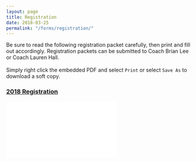 ```yaml
---
layout: page
title: Registration
date: 2018-03-25
permalink: "/forms/registration/"
---
```


Be sure to read the following registration packet carefully, then print and fill out accordingly. Registration packets can be submitted to Coach Brian Lee or Coach Lauren Hall.
<br><br>
Simply right click the embedded PDF and select `Print` or select `Save As` to download a soft copy.

<div class="text-center mt-4 mb-4">

### [2018 Registration](/assets/docs/CambridgeWaterPolo2018.3.pdf)
<embed class="pdf-form" src="/assets/docs/CambridgeWaterPolo2018.3.pdf"/>

<!-- <br>

### [Concussion Awarness](/assets/docs/Concussion-Awareness.pdf)
<embed class="pdf-form" src="/assets/docs/Concussion-Awareness.pdf"/>

<br>

### [Medical Waiver](/assets/docs/Medical-Waiver.pdf)
<embed class="pdf-form" src="/assets/docs/Medical-Waiver.pdf"/> -->

</div>
